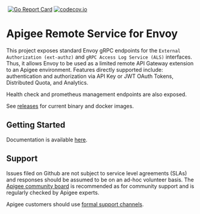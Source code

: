 [![<CirclCI>](https://circleci.com/gh/apigee/apigee-remote-service-envoy.svg?style=svg)](https://circleci.com/gh/apigee/apigee-remote-service-envoy)
[![Go Report Card](https://goreportcard.com/badge/github.com/apigee/apigee-remote-service-envoy)](https://goreportcard.com/report/github.com/apigee/apigee-remote-service-envoy)
[![codecov.io](https://codecov.io/github/apigee/apigee-remote-service-envoy/coverage.svg?branch=master)](https://codecov.io/github/apigee/apigee-remote-service-envoy?branch=master)

# Apigee Remote Service for Envoy

This project exposes standard Envoy gRPC endpoints for the `External Authorization (ext-authz)`
and `gRPC Access Log Service (ALS)` interfaces. Thus, it allows Envoy to be used as a limited
remote API Gateway extension to an Apigee environment. Features directly supported include:
authentication and authorization via API Key or JWT OAuth Tokens, Distributed Quota, and Analytics.

Health check and prometheus management endpoints are also exposed.

See [releases](https://github.com/apigee/apigee-remote-service-envoy/releases) for current binary and docker images.

## Getting Started

Documentation is available [here](https://github.com/apigee/apigee-remote-service-envoy/wiki/Getting-Started).

## Support

Issues filed on Github are not subject to service level agreements (SLAs) and responses should be
assumed to be on an ad-hoc volunteer basis. The [Apigee community board](https://community.apigee.com/)
is recommended as for community support and is regularly checked by Apigee experts.

Apigee customers should use [formal support channels](https://cloud.google.com/apigee/support).
